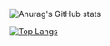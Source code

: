 ![Anurag's GitHub stats](https://github-readme-stats.vercel.app/api?username=zhangxianjie-c&show_icons==true&theme=algolia)

[![Top Langs](https://github-readme-stats.vercel.app/api/top-langs/?username=zhangxianjie-c&layout=compact&langs_count=9)](https://github.com/anuraghazra/github-readme-stats)
